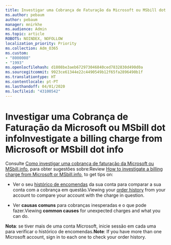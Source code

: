 ```yaml
---
title: Investigar uma Cobrança de Faturação da Microsoft ou MSbill dot info
ms.author: pebaum
author: pebaum
manager: mnirkhe
ms.audience: Admin
ms.topic: article
ROBOTS: NOINDEX, NOFOLLOW
localization_priority: Priority
ms.collection: Adm_O365
ms.custom:
- "8000008"
- "1993"
ms.openlocfilehash: d1808be3aeb672973046840ced7832830d490d0a
ms.sourcegitcommit: 9923ce61344e22c4490549b12f65fa2896490b1f
ms.translationtype: HT
ms.contentlocale: pt-PT
ms.lasthandoff: 04/01/2020
ms.locfileid: "43100542"
---
```

# <a name="investigate-a-billing-charge-from-microsoft-or-msbill-dot-info"></a><span data-ttu-id="7e434-102">Investigar uma Cobrança de Faturação da Microsoft ou MSbill dot info</span><span class="sxs-lookup"><span data-stu-id="7e434-102">Investigate a billing charge from Microsoft or MSbill dot info</span></span>

<span data-ttu-id="7e434-103">Consulte [Como investigar uma cobrança de faturação da Microsoft ou MSbill.info](https://support.microsoft.com/help/10623/microsoft-account-investigate-billing-charge), para obter sugestões sobre:</span><span class="sxs-lookup"><span data-stu-id="7e434-103">Review [How to investigate a billing charge from Microsoft or MSbill.info](https://support.microsoft.com/help/10623/microsoft-account-investigate-billing-charge), to get tips on:</span></span> 

- <span data-ttu-id="7e434-104">Ver o seu [histórico de encomendas](https://account.microsoft.com/billing/orders/) da sua conta para comparar a sua conta com a cobrança em questão.</span><span class="sxs-lookup"><span data-stu-id="7e434-104">Viewing your [order history](https://account.microsoft.com/billing/orders/) from your account to compare your account with the charge in question.</span></span>

- <span data-ttu-id="7e434-105">Ver **causas comuns** para cobranças inesperadas e o que pode fazer.</span><span class="sxs-lookup"><span data-stu-id="7e434-105">Viewing **common causes** for unexpected charges and what you can do.</span></span>

<span data-ttu-id="7e434-106">**Nota**: se tiver mais de uma conta Microsoft, inicie sessão em cada uma para verificar o histórico de encomendas.</span><span class="sxs-lookup"><span data-stu-id="7e434-106">**Note**: If you have more than one Microsoft account, sign in to each one to check your order history.</span></span>
